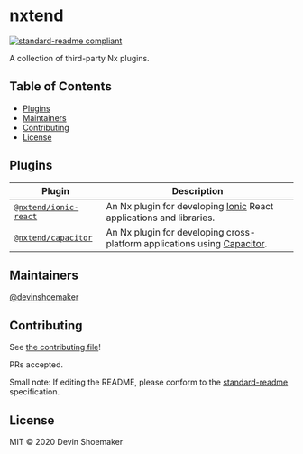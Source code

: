 # nxtend

[![standard-readme compliant](https://img.shields.io/badge/standard--readme-OK-green.svg?style=flat-square)](https://github.com/RichardLitt/standard-readme)

A collection of third-party Nx plugins.

## Table of Contents

- [Plugins](#plugins)
- [Maintainers](#maintainers)
- [Contributing](#contributing)
- [License](#license)

## Plugins

| Plugin | Description |
| ------ | ----------- |
| [`@nxtend/ionic-react`](./libs/ionic-react/README.md) | An Nx plugin for developing [Ionic](https://ionicframework.com/docs) React applications and libraries. |
| [`@nxtend/capacitor`](./libs/capacitor/README.md) | An Nx plugin for developing cross-platform applications using [Capacitor](https://capacitorjs.com/docs). |

## Maintainers

[@devinshoemaker](https://github.com/devinshoemaker)

## Contributing

See [the contributing file](contributing.md)!

PRs accepted.

Small note: If editing the README, please conform to the [standard-readme](https://github.com/RichardLitt/standard-readme) specification.

## License

MIT © 2020 Devin Shoemaker
